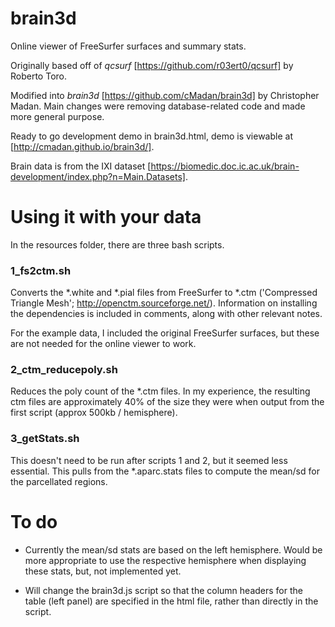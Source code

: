 # brain3d

Online viewer of FreeSurfer surfaces and summary stats.

Originally based off of *qcsurf* [https://github.com/r03ert0/qcsurf] by Roberto Toro.

Modified into *brain3d* [https://github.com/cMadan/brain3d] by Christopher Madan. Main changes were removing database-related code and made more general purpose.

Ready to go development demo in brain3d.html, demo is viewable at [http://cmadan.github.io/brain3d/].

Brain data is from the IXI dataset [https://biomedic.doc.ic.ac.uk/brain-development/index.php?n=Main.Datasets].

# Using it with your data

In the resources folder, there are three bash scripts.

### 1_fs2ctm.sh
Converts the *.white and *.pial files from FreeSurfer to *.ctm ('Compressed Triangle Mesh'; http://openctm.sourceforge.net/). Information on installing the dependencies is included in comments, along with other relevant notes.

For the example data, I included the original FreeSurfer surfaces, but these are not needed for the online viewer to work.

### 2_ctm_reducepoly.sh
Reduces the poly count of the *.ctm files. In my experience, the resulting ctm files are approximately 40% of the size they were when output from the first script (approx 500kb / hemisphere).

### 3_getStats.sh
This doesn't need to be run after scripts 1 and 2, but it seemed less essential. This pulls from the *.aparc.stats files to compute the mean/sd for the parcellated regions.

# To do

- Currently the mean/sd stats are based on the left hemisphere. Would be more appropriate to use the respective hemisphere when displaying these stats, but, not implemented yet.

- Will change the brain3d.js script so that the column headers for the table (left panel) are specified in the html file, rather than directly in the script.